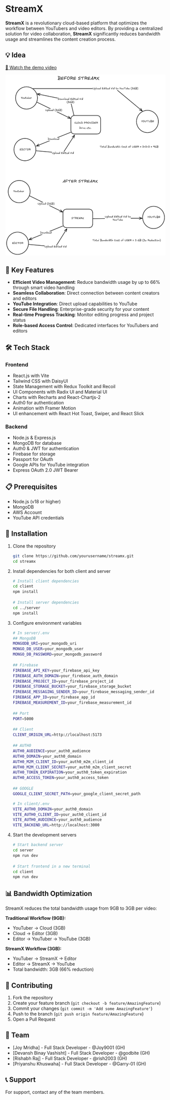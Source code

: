 # StreamX

**StreamX** is a revolutionary cloud-based platform that optimizes the workflow between YouTubers and video editors. By providing a centralized solution for video collaboration, **StreamX** significantly reduces bandwidth usage and streamlines the content creation process.

## 💡 Idea

[🎥 Watch the demo video](https://drive.google.com/file/d/1VKoDKEOoBrhG98LhDV4S6-X4n2GTHUnH/view?usp=sharing)

![StreamX Idea](diagrams/Idea.png)

## 🚀 Key Features

- **Efficient Video Management**: Reduce bandwidth usage by up to 66% through smart video handling
- **Seamless Collaboration**: Direct connection between content creators and editors
- **YouTube Integration**: Direct upload capabilities to YouTube
- **Secure File Handling**: Enterprise-grade security for your content
- **Real-time Progress Tracking**: Monitor editing progress and project status
- **Role-based Access Control**: Dedicated interfaces for YouTubers and editors

## 🛠️ Tech Stack

### Frontend

- React.js with Vite
- Tailwind CSS with DaisyUI
- State Management with Redux Toolkit and Recoil
- UI Components with Radix UI and Material UI
- Charts with Recharts and React-Chartjs-2
- Auth0 for authentication
- Animation with Framer Motion
- UI enhancement with React Hot Toast, Swiper, and React Slick

### Backend

- Node.js & Express.js
- MongoDB for database
- Auth0 & JWT for authentication
- Firebase for storage
- Passport for OAuth
- Google APIs for YouTube integration
- Express OAuth 2.0 JWT Bearer

## 📋 Prerequisites

- Node.js (v18 or higher)
- MongoDB
- AWS Account
- YouTube API credentials

## 🔧 Installation

1. Clone the repository

    ```bash
    git clone https://github.com/yourusername/streamx.git
    cd streamx
    ```

2. Install dependencies for both client and server

    ```bash
    # Install client dependencies
    cd client
    npm install

    # Install server dependencies
    cd ../server
    npm install
    ```

3. Configure environment variables

    ```bash
    # In server/.env
    ## MongoDB
    MONGODB_URI=your_mongodb_uri
    MONGO_DB_USER=your_mongodb_user
    MONGO_DB_PASSWORD=your_mongodb_password

    ## Firebase
    FIREBASE_API_KEY=your_firebase_api_key
    FIREBASE_AUTH_DOMAIN=your_firebase_auth_domain
    FIREBASE_PROJECT_ID=your_firebase_project_id
    FIREBASE_STORAGE_BUCKET=your_firebase_storage_bucket
    FIREBASE_MESSAGING_SENDER_ID=your_firebase_messaging_sender_id
    FIREBASE_APP_ID=your_firebase_app_id
    FIREBASE_MEASUREMENT_ID=your_firebase_measurement_id

    ## Port
    PORT=5000

    ## Client
    CLIENT_ORIGIN_URL=http://localhost:5173

    ## AUTH0
    AUTH0_AUDIENCE=your_auth0_audience
    AUTH0_DOMAIN=your_auth0_domain
    AUTH0_M2M_CLIENT_ID=your_auth0_m2m_client_id
    AUTH0_M2M_CLIENT_SECRET=your_auth0_m2m_client_secret
    AUTH0_TOKEN_EXPIRATION=your_auth0_token_expiration
    AUTH0_ACCESS_TOKEN=your_auth0_access_token

    ## GOOGLE
    GOOGLE_CLIENT_SECRET_PATH=your_google_client_secret_path
    ```

    ```bash
    # In client/.env
    VITE_AUTH0_DOMAIN=your_auth0_domain
    VITE_AUTH0_CLIENT_ID=your_auth0_client_id
    VITE_AUTH0_AUDIENCE=your_auth0_audience
    VITE_BACKEND_URL=http://localhost:3000
    ```

4. Start the development servers

    ```bash
    # Start backend server
    cd server
    npm run dev

    # Start frontend in a new terminal
    cd client
    npm run dev
    ```

## 📊 Bandwidth Optimization

StreamX reduces the total bandwidth usage from 9GB to 3GB per video:

**Traditional Workflow (9GB):**

- YouTuber → Cloud (3GB)
- Cloud → Editor (3GB)
- Editor → YouTuber → YouTube (3GB)

**StreamX Workflow (3GB):**

- YouTuber → StreamX → Editor
- Editor → StreamX → YouTube
- Total bandwidth: 3GB (66% reduction)

## 🤝 Contributing

1. Fork the repository
2. Create your feature branch (`git checkout -b feature/AmazingFeature`)
3. Commit your changes (`git commit -m 'Add some AmazingFeature'`)
4. Push to the branch (`git push origin feature/AmazingFeature`)
5. Open a Pull Request

## 👥 Team

- [Joy Mridha] - Full Stack Developer - @Joy9001 (GH)
- [Devansh Binay Vashisht] - Full Stack Developer - @godbite (GH)
- [Rishabh Raj] - Full Stack Developer - @rish2003 (GH)
- [Priyanshu Khuswaha] - Full Stack Developer - @Garry-01 (GH)

## 📞 Support

For support, contact any of the team members.

